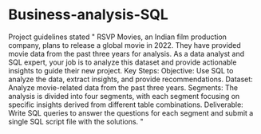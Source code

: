 # Business-analysis-SQL
Project guidelines stated " RSVP Movies, an Indian film production company, plans to release a global movie in 2022. They have provided movie data from the past three years for analysis. As a data analyst and SQL expert, your job is to analyze this dataset and provide actionable insights to guide their new project.
Key Steps:
Objective: Use SQL to analyze the data, extract insights, and provide recommendations.
Dataset: Analyze movie-related data from the past three years.
Segments: The analysis is divided into four segments, with each segment focusing on specific insights derived from different table combinations.
Deliverable: Write SQL queries to answer the questions for each segment and submit a single SQL script file with the solutions. "
